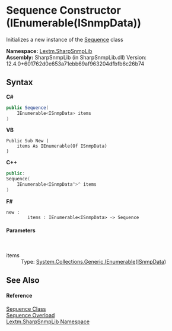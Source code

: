 # Sequence Constructor (IEnumerable(ISnmpData))
 

Initializes a new instance of the <a href="T_Lextm_SharpSnmpLib_Sequence">Sequence</a> class

**Namespace:**&nbsp;<a href="N_Lextm_SharpSnmpLib">Lextm.SharpSnmpLib</a><br />**Assembly:**&nbsp;SharpSnmpLib (in SharpSnmpLib.dll) Version: 12.4.0+601762d0e653a71ebb69af963204dfbfb6c26b74

## Syntax

**C#**<br />
``` C#
public Sequence(
	IEnumerable<ISnmpData> items
)
```

**VB**<br />
``` VB
Public Sub New ( 
	items As IEnumerable(Of ISnmpData)
)
```

**C++**<br />
``` C++
public:
Sequence(
	IEnumerable<ISnmpData^>^ items
)
```

**F#**<br />
``` F#
new : 
        items : IEnumerable<ISnmpData> -> Sequence
```


#### Parameters
&nbsp;<dl><dt>items</dt><dd>Type: <a href="https://docs.microsoft.com/dotnet/api/system.collections.generic.ienumerable-1" target="_blank" rel="noopener noreferrer">System.Collections.Generic.IEnumerable</a>(<a href="T_Lextm_SharpSnmpLib_ISnmpData">ISnmpData</a>)<br /></dd></dl>

## See Also


#### Reference
<a href="T_Lextm_SharpSnmpLib_Sequence">Sequence Class</a><br /><a href="Overload_Lextm_SharpSnmpLib_Sequence__ctor">Sequence Overload</a><br /><a href="N_Lextm_SharpSnmpLib">Lextm.SharpSnmpLib Namespace</a><br />